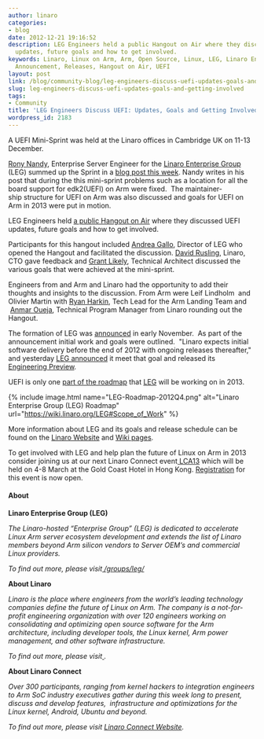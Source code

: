 ```yaml
---
author: linaro
categories:
- blog
date: 2012-12-21 19:16:52
description: LEG Engineers held a public Hangout on Air where they discussed UEFI
  updates, future goals and how to get involved.
keywords: Linaro, Linux on Arm, Arm, Open Source, Linux, LEG, Linaro Enterprise Group,
  Announcement, Releases, Hangout on Air, UEFI
layout: post
link: /blog/community-blog/leg-engineers-discuss-uefi-updates-goals-and-getting-involved/
slug: leg-engineers-discuss-uefi-updates-goals-and-getting-involved
tags:
- Community
title: 'LEG Engineers Discuss UEFI: Updates, Goals and Getting Involved'
wordpress_id: 2183
---
```


A UEFI Mini-Sprint was held at the Linaro offices in Cambridge UK on 11-13 December.

[Rony Nandy](/about/), Enterprise Server Engineer for the [Linaro Enterprise Group](/groups/leg/) (LEG) summed up the Sprint in a [blog post this week](/blog/uefi-mini-sprint-at-cambridge-from-11-13-dec-2012/). Nandy writes in his post that during the this mini-sprint problems such as a location for all the board support for edk2(UEFI) on Arm were fixed.  The maintainer-ship structure for UEFI on Arm was also discussed and goals for UEFI on Arm in 2013 were put in motion.

LEG Engineers held [a public Hangout on Air](http://youtu.be/hSnXW3DjQ4I) where they discussed UEFI updates, future goals and how to get involved.



Participants for this hangout included [Andrea Gallo](/about/), Director of LEG who opened the Hangout and facilitated the discussion. [David Rusling](/about/), Linaro, CTO gave feedback and [Grant Likely](/about/), Technical Architect discussed the various goals that were achieved at the mini-sprint.

Engineers from and Arm and Linaro had the opportunity to add their thoughts and insights to the discussion. From Arm were Leif Lindholm  and Olivier Martin with [Ryan Harkin](/about/), Tech Lead for the Arm Landing Team and  [Anmar Oueja](/about/), Technical Program Manager from Linaro rounding out the Hangout.

The formation of LEG was [announced](/news/industry-leaders-collaborate-to-accelerate-software-ecosystem-for-arm-servers-and-join-linaro/) in early November.  As part of the announcement initial work and goals were outlined.  "Linaro expects initial software delivery before the end of 2012 with ongoing releases thereafter," and yesterday [LEG announced](/blog/linaro-enterprise-group-leg-releases-its-12-12-engineering-preview/) it meet that goal and released its [Engineering Preview](https://wiki.linaro.org/LEG/Engineering/Releases/12.12).

UEFI is only one [part of the roadmap](https://wiki.linaro.org/LEG#Scope_of_Work) that [LEG](/groups/leg/) will be working on in 2013.

{% include image.html name="LEG-Roadmap-2012Q4.png" alt="Linaro Enterprise Group (LEG) Roadmap" url="https://wiki.linaro.org/LEG#Scope_of_Work" %}

More information about LEG and its goals and release schedule can be found on the [Linaro Website](/groups/leg/) and [Wiki pages](https://wiki.linaro.org/LEG).

To get involved with LEG and help plan the future of Linux on Arm in 2013 consider joining us at our next Linaro Connect event[ LCA13](http://connect.linaro.org) which will be held on 4-8 March at the Gold Coast Hotel in Hong Kong. [Registration](http://linaro.eventbrite.co.uk/) for this event is now open.


#### About


**Linaro Enterprise Group (LEG)**

_The Linaro-hosted “Enterprise Group” (LEG) is dedicated to accelerate Linux Arm server ecosystem development and extends the list of Linaro members beyond Arm silicon vendors to Server OEM’s and commercial Linux providers._

_To find out more, please visit[ ](/)[/groups/leg/](/groups/leg/)_

**About Linaro**

_Linaro is the place where engineers from the world’s leading technology companies define the future of Linux on Arm. The company is a not-for-profit engineering organization with over 120 engineers working on consolidating and optimizing open source software for the Arm architecture, including developer tools, the Linux kernel, Arm power management, and other software infrastructure._

_To find out more, please visit[ ](/)._

**About Linaro Connect**

_Over 300 participants, ranging from kernel hackers to integration engineers to Arm SoC industry executives gather during this week long to present, discuss and develop features,  infrastructure and optimizations for the Linux kernel, Android, Ubuntu and beyond._

_To find out more, please visit [Linaro Connect Website](http://connect.linaro.org)._